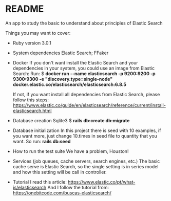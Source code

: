 # README

An app to study the basic to understand about principles of Elastic Search

Things you may want to cover:

* Ruby version
  3.0.1

* System dependencies
  Elastic Search;
  FFaker

* Docker
  If you don't want install the Elastic Search and your dependencies in your system, you could use an image from Elastic Search: 
  Run:
  $ __docker run --name elasticsearch -p 9200:9200 -p 9300:9300 -e "discovery.type=single-node" docker.elastic.co/elasticsearch/elasticsearch:6.8.5__

  If not, if you want install all dependencies from Elastic Search, please follow this steps: https://www.elastic.co/guide/en/elasticsearch/reference/current/install-elasticsearch.html


* Database creation
  Sqlite3
  $ __rails db:create db:migrate__

* Database initialization
  In this project there is seed with 10 examples, if you want more, just change 10.times in seed file to quantity that you want.
  So run: __rails db:seed__

* How to run the test suite
  We have a problem, Houston!

* Services (job queues, cache servers, search engines, etc.)
  The basic cache serve is Elastic Search, so the single setting is in series model and how this setting will be call in controller.

* Tutorial
  I read this article: https://www.elastic.co/pt/what-is/elasticsearch
  And I follow the tutorial from: https://onebitcode.com/buscas-elasticsearch/

